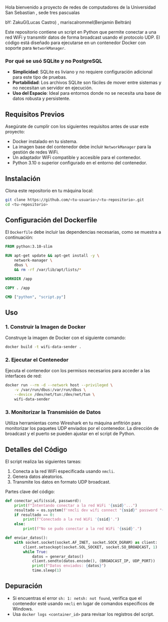 Hola bienvenido a proyecto de redes de computadores de la Universidad San Sebastian , sede tres pascualas

bY: ZakuG(Lucas Castro) , mariscalrommel(Benjamin Beltrán)

Este repositorio contiene un script en Python que permite conectar a una red WiFi y transmitir datos de forma broadcast usando el protocolo UDP. El código está diseñado para ejecutarse en un contenedor Docker con soporte para `NetworkManager`.

### Por qué se usó SQLite y no PostgreSQL

- **Simplicidad**: SQLite es liviano y no requiere configuración adicional para este tipo de pruebas.
- **Portabilidad**: Los archivos SQLite son fáciles de mover entre sistemas y no necesitan un servidor en ejecución.
- **Uso del Espacio**: Ideal para entornos donde no se necesita una base de datos robusta y persistente.


## Requisitos Previos

Asegúrate de cumplir con los siguientes requisitos antes de usar este proyecto:

- Docker instalado en tu sistema.
- La imagen base del contenedor debe incluir `NetworkManager` para la gestión de redes WiFi.
- Un adaptador WiFi compatible y accesible para el contenedor.
- Python 3.10 o superior configurado en el entorno del contenedor.

## Instalación

Clona este repositorio en tu máquina local:

```bash
git clone https://github.com/<tu-usuario>/<tu-repositorio>.git
cd <tu-repositorio>
```

## Configuración del Dockerfile

El `Dockerfile` debe incluir las dependencias necesarias, como se muestra a continuación:

```dockerfile
FROM python:3.10-slim

RUN apt-get update && apt-get install -y \
    network-manager \
    dbus \
    && rm -rf /var/lib/apt/lists/*

WORKDIR /app

COPY . /app

CMD ["python", "script.py"]
```

## Uso

### 1. Construir la Imagen de Docker

Construye la imagen de Docker con el siguiente comando:

```bash
docker build -t wifi-data-sender .
```

### 2. Ejecutar el Contenedor

Ejecuta el contenedor con los permisos necesarios para acceder a las interfaces de red:

```bash
docker run --rm -d --network host --privileged \
    -v /var/run/dbus:/var/run/dbus \
    --device /dev/net/tun:/dev/net/tun \
    wifi-data-sender
```

### 3. Monitorizar la Transmisión de Datos

Utiliza herramientas como Wireshark en tu máquina anfitrión para monitorizar los paquetes UDP enviados por el contenedor. La dirección de broadcast y el puerto se pueden ajustar en el script de Python.

## Detalles del Código

El script realiza las siguientes tareas:

1. Conecta a la red WiFi especificada usando `nmcli`.
2. Genera datos aleatorios.
3. Transmite los datos en formato UDP broadcast.

Partes clave del código:

```python
def conectar_wifi(ssid, password):
    print(f"Intentando conectar a la red WiFi '{ssid}'...")
    resultado = os.system(f'nmcli dev wifi connect "{ssid}" password "{password}"')
    if resultado == 0:
        print(f"Conectado a la red WiFi '{ssid}'.")
    else:
        print(f"No se pudo conectar a la red WiFi '{ssid}'.")

def enviar_datos():
    with socket.socket(socket.AF_INET, socket.SOCK_DGRAM) as client:
        client.setsockopt(socket.SOL_SOCKET, socket.SO_BROADCAST, 1)
        while True:
            datos = generar_datos()
            client.sendto(datos.encode(), (BROADCAST_IP, UDP_PORT))
            print(f"Datos enviados: {datos}")
            time.sleep(1)
```

## Depuración

- Si encuentras el error `sh: 1: netsh: not found`, verifica que el contenedor esté usando `nmcli` en lugar de comandos específicos de Windows.
- Usa `docker logs <container_id>` para revisar los registros del script.
